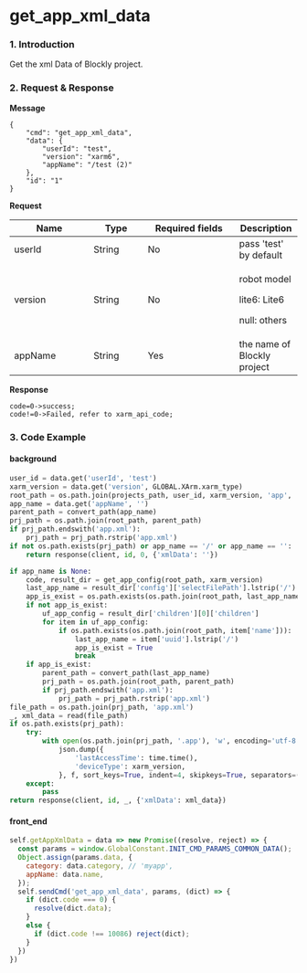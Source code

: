 # get_app_xml_data

### 1. Introduction

Get the xml Data of Blockly project.

### 2. Request & Response

**Message**
```
{
    "cmd": "get_app_xml_data",
    "data": {
        "userId": "test",
        "version": "xarm6",
        "appName": "/test (2)"
    },
    "id": "1"
}
```
**Request**

<table data-full-width="true"><thead><tr><th width="123">Name</th><th width="79">Type</th><th width="144">Required fields</th><th>Description</th></tr></thead><tbody><tr><td>userId</td><td>String</td><td>No</td><td>pass 'test' by default</td></tr><tr><td>version</td><td>String</td><td>No</td><td><p>robot model</p><p>lite6: Lite6</p><p>null: others</p></td></tr><tr><td>appName</td><td>String</td><td>Yes</td><td>the name of Blockly project</td></tr></tbody></table>

**Response**

```
code=0->success;
code!=0->Failed, refer to xarm_api_code;
```


### 3. Code Example

#### background

```python
user_id = data.get('userId', 'test')
xarm_version = data.get('version', GLOBAL.XArm.xarm_type)
root_path = os.path.join(projects_path, user_id, xarm_version, 'app', 'myapp')
app_name = data.get('appName', '')
parent_path = convert_path(app_name)
prj_path = os.path.join(root_path, parent_path)
if prj_path.endswith('app.xml'):
    prj_path = prj_path.rstrip('app.xml')
if not os.path.exists(prj_path) or app_name == '/' or app_name == '':
    return response(client, id, 0, {'xmlData': ''})

if app_name is None:
    code, result_dir = get_app_config(root_path, xarm_version)
    last_app_name = result_dir['config']['selectFilePath'].lstrip('/')
    app_is_exist = os.path.exists(os.path.join(root_path, last_app_name))
    if not app_is_exist:
        uf_app_config = result_dir['children'][0]['children']
        for item in uf_app_config:
            if os.path.exists(os.path.join(root_path, item['name'])):
                last_app_name = item['uuid'].lstrip('/')
                app_is_exist = True
                break
    if app_is_exist:
        parent_path = convert_path(last_app_name)
        prj_path = os.path.join(root_path, parent_path)
        if prj_path.endswith('app.xml'):
            prj_path = prj_path.rstrip('app.xml')
file_path = os.path.join(prj_path, 'app.xml')
_, xml_data = read(file_path)
if os.path.exists(prj_path):
    try:
        with open(os.path.join(prj_path, '.app'), 'w', encoding='utf-8') as f:
            json.dump({
                'lastAccessTime': time.time(),
                'deviceType': xarm_version,
            }, f, sort_keys=True, indent=4, skipkeys=True, separators=(',', ':'), ensure_ascii=False)
    except:
        pass
return response(client, id, _, {'xmlData': xml_data})
```

#### front\_end

```javascript
self.getAppXmlData = data => new Promise((resolve, reject) => {
  const params = window.GlobalConstant.INIT_CMD_PARAMS_COMMON_DATA();
  Object.assign(params.data, {
    category: data.category, // 'myapp',
    appName: data.name,
  });
  self.sendCmd('get_app_xml_data', params, (dict) => {
    if (dict.code === 0) {
      resolve(dict.data);
    }
    else {
      if (dict.code !== 10086) reject(dict);
    }
  })
})
```
